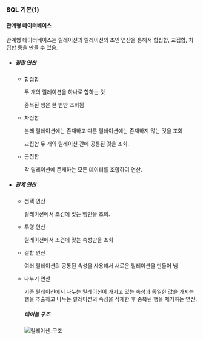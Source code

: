 ### SQL 기본(1)

#### 관계형 데이터베이스

관계형 데이터베이스는 릴레이션과 릴레이션의 조인 연산을 통해서 합집합, 교집합, 차집합 등을 만들 수 있음.

- ##### 집합 연산

  - 합집합 

    두 개의 릴레이션을 하나로 합하는 것

    중복된 행은 한 번만 조회됨

  - 차집합

    본래 릴레이션에는 존재하고 다른 릴레이션에는 존재하지 않는 것을 조회

    교집합 두 개의 릴레이션 간에 공통된 것을 조회.

  - 곱집합

    각 릴레이션에 존재하는 모든 데이터를 조합하여 연산.

- ##### 관계 연산

  - 선택 연산

    릴레이션에서 조건에 맞는 행만을 조회.

  - 투영 연산

    릴레이션에서 조건에 맞는 속성만을 조회

  - 결합 연산

    여러 릴레이션의 공통된 속성을 사용해서 새로운 릴레이션을 만들어 냄

  - 나누기 연산

    기준 릴레이션에서 나누는 릴레이션이 가지고 있는 속성과 동일한 값을 가지는 행을 추출하고 나누는 릴레이션의 속성을 삭제한 후 중복된 행을 제거하는 연산.

    

    ##### 테이블 구조

    ![릴레이션_구조](C:\Users\Owner\Desktop\velog\릴레이션_구조.png)